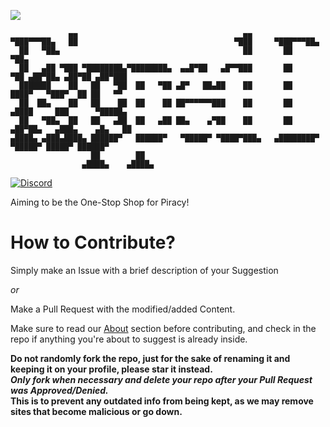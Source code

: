 ![](https://raw.githubusercontent.com/rippedpiracy/site/master/custom_theme/pix/ripped.png)
```
             ▄▄                                     ▄▄                                        
▀███▀▀▀██▄   ██                                   ▀███     ▀███▀▀▀██▄                         
  ██   ▀██▄                                         ██       ██    ▀██▄                       
  ██   ▄██ ▀███ ▀████████▄▀████████▄  ▄▄█▀██   ▄█▀▀███       ██     ▀██ ▄██▀██▄ ▄██▀██ ▄██▀███
  ███████    ██   ██   ▀██  ██   ▀██ ▄█▀   ██▄██    ██       ██      ████▀   ▀███▀  ██ ██   ▀▀
  ██  ██▄    ██   ██    ██  ██    ██ ██▀▀▀▀▀▀███    ██       ██     ▄████     ███      ▀█████▄
  ██   ▀██▄  ██   ██   ▄██  ██   ▄██ ██▄    ▄▀██    ██       ██    ▄██▀██▄   ▄███▄    ▄█▄   ██
▄████▄ ▄███▄████▄ ██████▀   ██████▀   ▀█████▀ ▀████▀███▄   ▄████████▀   ▀█████▀ █████▀ ██████▀
                  ██        ██                                                                
                ▄████▄    ▄████▄                                                             
```
[![Discord](https://img.shields.io/discord/702220357834244248?color=748bd9&labelColor=000000&label=&logo=discord&style=for-the-badge)](https://discord.ripped.guide "Discord")

Aiming to be the One-Stop Shop for Piracy!

# How to Contribute?

Simply make an Issue with a brief description of your Suggestion  
  
_or_ 

Make a Pull Request with the modified/added Content.

Make sure to read our [About](https://ripped.guide/About) section before contributing, and check in the repo if anything you're about to suggest is already inside.

**Do not randomly fork the repo, just for the sake of renaming it and keeping it on your profile, please star it instead.   
*Only fork when necessary and delete your repo after your Pull Request was Approved/Denied.*  
This is to prevent any outdated info from being kept, as we may remove sites that become malicious or go down.**
